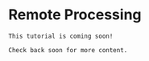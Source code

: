 # Remote Processing

```{important}
This tutorial is coming soon!

Check back soon for more content.
```

